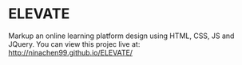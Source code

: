 # ELEVATE
Markup an online learning platform design using HTML, CSS, JS and JQuery. 
You can view this projec live at: http://ninachen99.github.io/ELEVATE/
